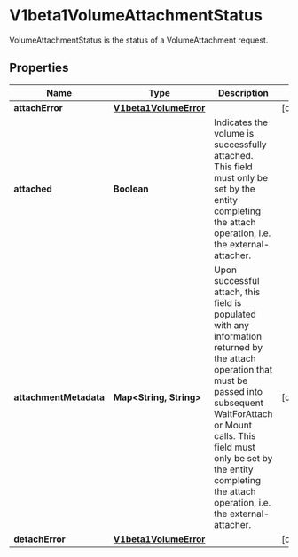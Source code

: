 

# V1beta1VolumeAttachmentStatus

VolumeAttachmentStatus is the status of a VolumeAttachment request.
## Properties

Name | Type | Description | Notes
------------ | ------------- | ------------- | -------------
**attachError** | [**V1beta1VolumeError**](V1beta1VolumeError.md) |  |  [optional]
**attached** | **Boolean** | Indicates the volume is successfully attached. This field must only be set by the entity completing the attach operation, i.e. the external-attacher. | 
**attachmentMetadata** | **Map&lt;String, String&gt;** | Upon successful attach, this field is populated with any information returned by the attach operation that must be passed into subsequent WaitForAttach or Mount calls. This field must only be set by the entity completing the attach operation, i.e. the external-attacher. |  [optional]
**detachError** | [**V1beta1VolumeError**](V1beta1VolumeError.md) |  |  [optional]




